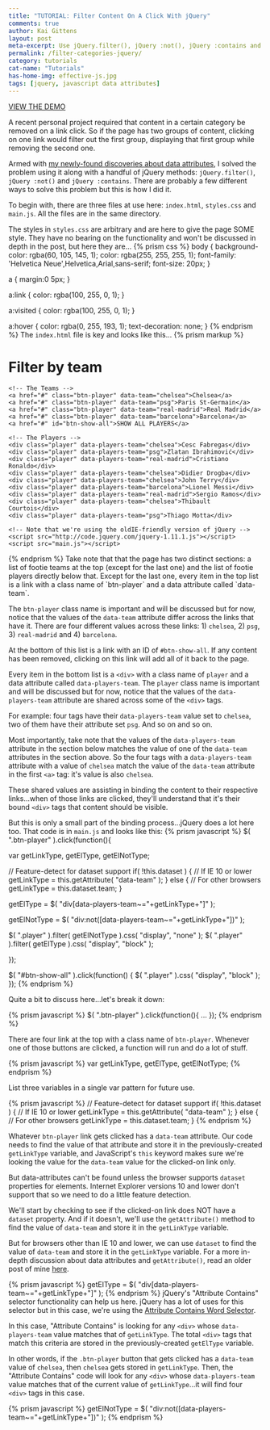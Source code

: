 ```yaml
---
title: "TUTORIAL: Filter Content On A Click With jQuery"
comments: true
author: Kai Gittens
layout: post
meta-excerpt: Use jQuery.filter(), jQuery :not(), jQuery :contains and data attributes to filter out categorized content on a click. Includes a code demo.
permalink: /filter-categories-jquery/
category: tutorials
cat-name: "Tutorials"
has-home-img: effective-js.jpg
tags: [jquery, javascript data attributes]
---
```

<a href="http://codepen.io/kaidez/pen/azmRXm" class="demoLink" target="blank">VIEW THE DEMO</a>

A recent personal project required that content in a certain category be removed on a link click. So if the page has two groups of content, clicking on one link would filter out the first group, displaying that first group while removing the second one.

Armed with [my newly-found discoveries about data attributes](/load-data-attributes-mouseclicks/ "Read kaidez's blog post on loading in page content with data attributes"), I solved the problem using it along with a handful of jQuery methods: `jQuery.filter()`, `jQuery :not()` and `jQuery :contains`. There are probably a few different ways to solve this problem but this is how I did it.

To begin with, there are three files at use here: `index.html`, `styles.css` and `main.js`.  All the files are in the same directory.

The styles in `styles.css` are arbitrary and are here to give the page SOME style.  They have no bearing on the functionality and won't be discussed in depth in the post, but here they are...
{% prism css %}
body {
  background-color: rgba(60, 105, 145, 1);
  color: rgba(255, 255, 255, 1);
  font-family: 'Helvetica Neue',Helvetica,Arial,sans-serif;
  font-size: 20px;
}

a {
  margin:0 5px;
}

a:link {
  color: rgba(100, 255, 0, 1);
}

a:visited {
  color: rgba(100, 255, 0, 1);
}

a:hover {
  color: rgba(0, 255, 193, 1);
  text-decoration: none;
}
{% endprism %}
The `index.html` file is key and looks like this...
{% prism markup %}
<!DOCTYPE html>
<html lang="en">
  <head>
    <meta charset="UTF-8">
    <title>Filter Content On A Click With jQuery</title>
    <link rel="stylesheet" href="styles.css" media="all" />
  </head>
  <body>
    <h1>Filter by team</h1>

    <!-- The Teams -->
    <a href="#" class="btn-player" data-team="chelsea">Chelsea</a>
    <a href="#" class="btn-player" data-team="psg">Paris St-Germain</a>
    <a href="#" class="btn-player" data-team="real-madrid">Real Madrid</a>
    <a href="#" class="btn-player" data-team="barcelona">Barcelona</a>
    <a href="#" id="btn-show-all">SHOW ALL PLAYERS</a>

    <!-- The Players -->
    <div class="player" data-players-team="chelsea">Cesc Fabregas</div>
    <div class="player" data-players-team="psg">Zlatan Ibrahimović</div>
    <div class="player" data-players-team="real-madrid">Cristiano Ronaldo</div>
    <div class="player" data-players-team="chelsea">Didier Drogba</div>
    <div class="player" data-players-team="chelsea">John Terry</div>
    <div class="player" data-players-team="barcelona">Lionel Messi</div>
    <div class="player" data-players-team="real-madrid">Sergio Ramos</div>
    <div class="player" data-players-team="chelsea">Thibault Courtois</div>
    <div class="player" data-players-team="psg">Thiago Motta</div>

    <!-- Note that we're using the oldIE-friendly version of jQuery -->
    <script src="http://code.jquery.com/jquery-1.11.1.js"></script>
    <script src="main.js"></script>
  </body>
</html>
{% endprism %}
Take note that that the page has two distinct sections: a list of footie teams at the top (except for the last one) and the list of footie players directly below that. Except for the last one, every item in the top list is a link with a class name of `btn-player` and a data attribute called `data-team`.

The `btn-player` class name is important and will be discussed but for now, notice that the values of the `data-team` attribute differ across the links that have it. There are four different values across these links: 1) `chelsea`, 2) `psg`, 3) `real-madrid` and 4) `barcelona`.

At the bottom of this list is a link with an ID of `#btn-show-all`. If any content has been removed, clicking on this link will add all of it back to the page.  

Every item in the bottom list is a `<div>` with a class name of `player` and a data attribute called `data-players-team`. The `player` class name is important and will be discussed but for now, notice that the values of the `data-players-team` attribute are shared across some of the `<div>` tags.

For example: four tags have their `data-players-team` value set to `chelsea`, two of them have their attribute set `psg`. And so on and so on.

Most importantly, take note that the values of the `data-players-team`  attribute in the section below matches the value of one of the `data-team` attributes in the section above. So the four tags with a `data-players-team` attribute with a value of `chelsea` match the value of the `data-team` attribute in the first `<a>` tag: it's value is also `chelsea`.

These shared values are assisting in binding the content to their respective links...when of those links are clicked, they'll understand that it's their bound `<div>` tags that content should be visible.

But this is only a small part of the binding process...jQuery does a lot here too.  That code is in `main.js` and looks like this:
{% prism javascript %}
$( ".btn-player" ).click(function(){

  var getLinkType, getElType, getElNotType;

  // Feature-detect for dataset support
  if( !this.dataset ) { // If IE 10 or lower
    getLinkType = this.getAttribute( "data-team" );
   } else { // For other browsers
     getLinkType = this.dataset.team;
   }

  getElType = $( "div[data-players-team~="+getLinkType+"]" );

  getElNotType = $( "div:not([data-players-team~="+getLinkType+"])" );

   $( ".player" ).filter( getElNotType ).css( "display", "none" );
   $( ".player" ).filter( getElType ).css( "display", "block" );

});

$( "#btn-show-all" ).click(function() {
  $( ".player" ).css( "display", "block" );
});
{% endprism %}

Quite a bit to discuss here...let's break it down:

{% prism javascript %}
$( ".btn-player" ).click(function(){
  ...
});
{% endprism %}

There are four link at the top with a class name of `btn-player`. Whenever one of those buttons are clicked, a function will run and do a lot of stuff.

{% prism javascript %}
var getLinkType, getElType, getElNotType;
{% endprism %}

List three variables in a single var pattern for future use.

{% prism javascript %}
// Feature-detect for dataset support
if( !this.dataset ) { // If IE 10 or lower
  getLinkType = this.getAttribute( "data-team" );
} else { // For other browsers
  getLinkType = this.dataset.team;
}
{% endprism %}

Whatever `btn-player` link gets clicked has a `data-team` attribute. Our code needs to find the value of that attribute and store it in the previously-created `getLinkType` variable, and JavaScript's `this` keyword makes sure we're looking the value for the `data-team` value for the clicked-on link only.

But data-attributes can't be found unless the browser supports `dataset` properties for elements. Internet Explorer versions 10 and lower don't support that so we need to do a little feature detection.

We'll start by checking to see if the clicked-on link does NOT have a `dataset` property. And if it doesn't, we'll use the `getAttribute()` method to find the value of `data-team` and store it in the `getLinkType` variable.

But for browsers other than IE 10 and lower, we can use `dataset` to find the value of `data-team` and store it in the `getLinkType` variable. For a more in-depth discussion about data attributes and `getAttribute()`, read an older post of mine [here](/load-data-attributes-mouseclicks/ "Read kaidez's blog post on loading in page content with data attributes").

{% prism javascript %}
getElType = $( "div[data-players-team~="+getLinkType+"]" );
{% endprism %}
jQuery's "Attribute Contains" selector functionality can help us here. jQuery has a lot of uses for this selector but in this case, we're using the [Attribute Contains Word Selector](http://api.jquery.com/attribute-contains-word-selector/).

In this case, "Attribute Contains" is looking for any `<div>` whose `data-players-team` value matches that of `getLinkType`. The total `<div>` tags that match this criteria are stored in the previously-created `getElType` variable.

In other words, if the `.btn-player` button that gets clicked has a `data-team` value of `chelsea`, then `chelsea` gets stored in `getLinkType`. Then, the "Attribute Contains" code will look for any `<div>` whose `data-players-team` value matches that of the current value of `getLinkType`...it will find four `<div>` tags in this case.

{% prism javascript %}
getElNotType = $( "div:not([data-players-team~="+getLinkType+"])" );
{% endprism %}
